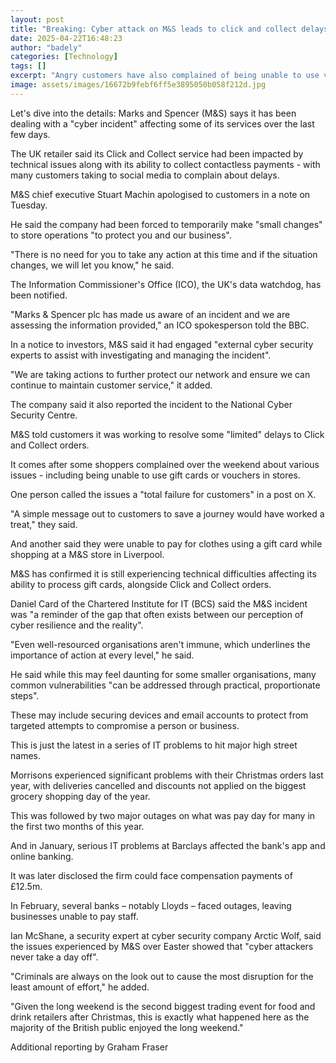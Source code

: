 ```yaml
---
layout: post
title: "Breaking: Cyber attack on M&S leads to click and collect delays"
date: 2025-04-22T16:48:23
author: "badely"
categories: [Technology]
tags: []
excerpt: "Angry customers have also complained of being unable to use vouchers and gift cards."
image: assets/images/16672b9febf6ff5e3895050b058f212d.jpg
---
```


Let's dive into the details: Marks and Spencer (M&S) says it has been dealing with a "cyber incident" affecting some of its services over the last few days.

The UK retailer said its Click and Collect service had been impacted by technical issues along with its ability to collect contactless payments - with many customers taking to social media to complain about delays.

M&S chief executive Stuart Machin apologised to customers in a note on Tuesday. 

He said the company had been forced to temporarily make "small changes" to store operations "to protect you and our business".

"There is no need for you to take any action at this time and if the situation changes, we will let you know," he said.

The Information Commissioner's Office (ICO), the UK's data watchdog, has been notified.

"Marks & Spencer plc has made us aware of an incident and we are assessing the information provided," an ICO spokesperson told the BBC.

In a notice to investors, M&S said it had engaged "external cyber security experts to assist with investigating and managing the incident". 

"We are taking actions to further protect our network and ensure we can continue to maintain customer service," it added.

The company said it also reported the incident to the National Cyber Security Centre.

M&S told customers it was working to resolve some "limited" delays to Click and Collect orders.

It comes after some shoppers complained over the weekend about various issues - including being unable to use gift cards or vouchers in stores.

One person called the issues a "total failure for customers" in a post on X.

"A simple message out to customers to save a journey would have worked a treat," they said.

And another said they were unable to pay for clothes using a gift card while shopping at a M&S store in Liverpool.

M&S has confirmed it is still experiencing technical difficulties affecting its ability to process gift cards, alongside Click and Collect orders.

Daniel Card of the Chartered Institute for IT (BCS) said the M&S incident was "a reminder of the gap that often exists between our perception of cyber resilience and the reality".

"Even well-resourced organisations aren't immune, which underlines the importance of action at every level," he said.

He said while this may feel daunting for some smaller organisations, many common vulnerabilities "can be addressed through practical, proportionate steps".

These may include securing devices and email accounts to protect from targeted attempts to compromise a person or business.

This is just the latest in a series of IT problems to hit major high street names.

Morrisons experienced significant problems with their Christmas orders last year, with deliveries cancelled and discounts not applied on the biggest grocery shopping day of the year.

This was followed by two major outages on what was pay day for many in the first two months of this year.

And in January, serious IT problems at Barclays affected the bank's app and online banking. 

It was later disclosed the firm could face compensation payments of £12.5m. 

In February, several banks – notably Lloyds – faced outages, leaving businesses unable to pay staff.

Ian McShane, a security expert at cyber security company Arctic Wolf, said the issues experienced by M&S over Easter showed that "cyber attackers never take a day off".

"Criminals are always on the look out to cause the most disruption for the least amount of effort," he added.

"Given the long weekend is the second biggest trading event for food and drink retailers after Christmas, this is exactly what happened here as the majority of the British public enjoyed the long weekend."

Additional reporting by Graham Fraser

